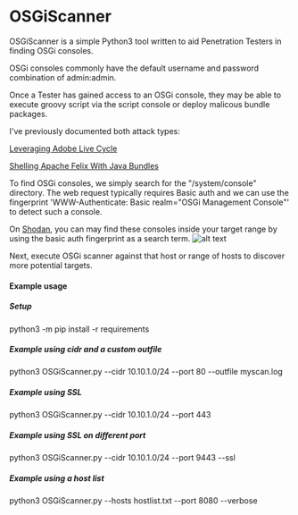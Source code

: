 # OSGiScanner

OSGiScanner is a simple Python3 tool written to aid Penetration Testers in finding OSGi consoles.

OSGi consoles commonly have the default username and password combination of admin:admin.

Once a Tester has gained access to an OSGi console, they may be able to execute groovy script via the script console or deploy malicous bundle packages.

I've previously documented both attack types:

[Leveraging Adobe Live Cycle](https://medium.com/rvrsh3ll/leveraging-adobe-livecycle-202ce6772461)

[Shelling Apache Felix With Java Bundles](https://posts.specterops.io/shelling-apache-felix-with-java-bundles-2450d3a099a)

To find OSGi consoles, we simply search for the "/system/console" directory. The web request typically requires Basic auth and we can use the fingerprint 'WWW-Authenticate: Basic realm="OSGi Management Console"' to detect such a console.

On [Shodan](https://shodan.io), you can may find these consoles inside your target range by using the basic auth fingerprint as a search term.
![alt text](https://raw.githubusercontent.com/rvrsh3ll/OSGiScanner/master/ShodanResult.png?token=AF5nU1FpUEEdItiwvHASW0ZGL6ZSKbgsks5b7eYpwA%3D%3D)

Next, execute OSGi scanner against that host or range of hosts to discover more potential targets.

#### Example usage
##### Setup
python3 -m pip install -r requirements
##### Example using cidr and a custom outfile
python3 OSGiScanner.py --cidr 10.10.1.0/24 --port 80 --outfile myscan.log
##### Example using SSL
python3 OSGiScanner.py --cidr 10.10.1.0/24 --port 443
##### Example using SSL on different port
python3 OSGiScanner.py --cidr 10.10.1.0/24 --port 9443 --ssl
##### Example using a host list
python3 OSGiScanner.py --hosts hostlist.txt --port 8080 --verbose
